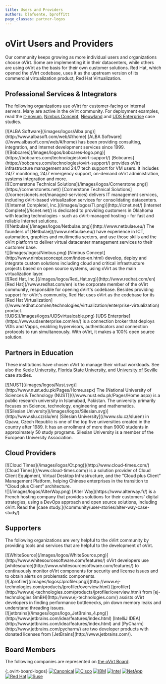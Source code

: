 ```yaml
---
title: Users and Providers
authors: blafuente, bproffitt
page_classes: partner-logos
---
```


<!-- TODO: Content review -->

# oVirt Users and Providers

Our community keeps growing as more individual users and organizations choose oVirt. Some are implementing it in their datacenters, while others are using oVirt as the basis for their own customer solutions. Red Hat, which opened the oVirt codebase, uses it as the upstream version of its commercial virtualization product, Red Hat Virtualization.

## Professional Services & Integrators

The following organizations use oVirt for customer-facing or internal servers. Many are active in the oVirt community. For deployment examples, read the [it-novum](/community/user-stories/it-novum-case-study/), [Nimbus Concept](/community/user-stories/nimbus-concept-case-study/), [Nieuwland](https://www.ovirt.org/community/user-stories/nieuwland-case-study/) and [UDS Enterprise](/community/user-stories/universidad-de-sevilla-case-study/) case studies.

<div class="case-studies">
<div class="case-study">
[![ALBA Software](/images/logos/Alba.png)](http://www.albasoft.com/web/#/home)
[ALBA Software](//www.albasoft.com/web/#/home) has been providing consulting, integration, and Internet development services since 1999.
</div>

<div class="case-study">
[![Bobcares](/images/logos/bobcares-logo.png)](https://bobcares.com/technologies/ovirt-support/)
[Bobcares](https://bobcares.com/technologies/ovirt-support/) provides oVirt infrastructure management and 24/7 tech support for VM users. It includes 24/7 monitoring, 24/7 emergency support, on-demand oVirt administration, systems integration and more.
</div>

<div class="case-study">
[![Cornerstone Technical Solutions](/images/logos/Cornerstone.png)](https://cornerstonets.net/)
[Cornerstone Technical Solutions](//cornerstonets.net/managed-services) delivers IT management services, including oVirt-based virtualization services for consolidating datacenters.
</div>

<div class="case-study">
[![Internet Complete!, Inc.](/images/logos/Tl.png)](http://icnet.net/)
 [Internet Complete](//icnet.net/) is dedicated to providing customers in Oklahoma with leading technologies - such as oVirt-managed hosting - for fast and reliable Internet solutions.
</div>

<div class="case-study">
[![Netbulae](/images/logos/Netbulae.png)](http://www.netbulae.eu/)
The founders of [Netbulae](//www.netbulae.eu/) have experience in ICT, automation, graphics and multimedia sectors, and use those skills and the oVirt platform to deliver virtual datacenter management services to their customer base.
</div>

<div class="case-study">
![](images/logos/Nimbus.png)
[Nimbus Concept](http://www.nimbusconcept.com/index-en.html) develop, deploy and integrate custom solutions including cloud and critical infrastructure projects based on open source systems, using oVirt as the main virtualization layer.
</div>

<div class="case-study">
[![Red Hat, Inc.](/images/logos/Red_Hat.svg)](http://www.redhat.com/en)
[Red Hat](//www.redhat.com/en) is the corporate member of the oVirt community, responsible for opening oVirt's codebase. Besides providing support for oVirt's community, Red Hat uses oVirt as the codebase for its [Red Hat Virtualization](//www.redhat.com/en/technologies/virtualization/enterprise-virtualization) product.
</div>


<div class="case-study">
![UDS](/images/logos/UDSvirtualcable.png)
[UDS Enterprise](https://www.udsenterprise.com/en/) is a connection broker that deploys VDIs and Vapps, enabling hypervisors, authenticators and connection protocols to run simultaneously. With oVirt, it makes a 100% open source solution.
</div>

## Partners in Education

These institutions have chosen oVirt to manage their virtual workloads. See also the [Keele University](https://www.ovirt.org/community/user-stories/keele-university-case-study/), [Florida State University](https://www.ovirt.org/community/user-stories/RCC-case-study/), and [University of Seville](https://www.ovirt.org/community/user-stories/universidad-de-sevilla-case-study/) case studies.

<div class="case-studies">
<div class="case-study">
[![NUST](/images/logos/Nust.svg)](http://www.nust.edu.pk/Pages/Home.aspx)
The [National University of Sciences & Technology (NUST)](//www.nust.edu.pk/Pages/Home.aspx) is a public research university in Islamabad, Pakistan. The university primarily focuses on Science, technology, engineering and mathematics.
</div>

<div class="case-study">
[![Silesian University](/images/logos/Silesian.svg)](http://www.slu.cz/slu/en)
[Silesian University](//www.slu.cz/slu/en) in Opava, Czech Republic is one of the top five universities created in the country after 1989. It has an enrollment of more than 9000 students in approximately 50 study programs. Silesian University is a member of the European University Association.
</div>

## Cloud Providers

<div class="case-studies">
<div class="case-study">
[![Cloud Times](/images/logos/Ct.png)](http://www.cloud-times.com/)
[Cloud Times](//www.cloud-times.com/) is a solution provider of Cloud Client Equipment, Virtual Desktop Infrastructure, and the “Cloud plus Client” Management Platform, helping Chinese enterprises in the transition to “Cloud plus Client” architecture.
</div>

<div class="case-study">
![](/images/logos/AlterWay.png)
[Alter Way](https://www.alterway.fr/) is a French hosting company that provides solutions for their customers' digital strategies, using a DevOps approach and open source solutions, including oVirt. Read the [case study.](/community/user-stories/alter-way-case-study/)
</div>

## Supporters

The following organizations are very helpful to the oVirt community by providing tools and services that are helpful to the development of oVirt.

<div class="case-studies">
<div class="case-study">
[![WhiteSource](/images/logos/WhiteSource.png)](http://www.whitesourcesoftware.com/features/)
oVirt developers use [whitesource](http://www.whitesourcesoftware.com/features/) to continuously monitor oVirt components for security and license issues and to obtain alerts on problematic components.
</div>

<div class="case-study">
[![Jprofiler](/images/logos/Jprofiler.png)](http://www.ej-technologies.com/products/jprofiler/overview.html)
[jprofiler](http://www.ej-technologies.com/products/jprofiler/overview.html) from [ej-technologies GmBH](http://www.ej-technologies.com/) assists oVirt developers in finding performance bottlenecks, pin down memory leaks and understand threading issues.
</div>

<div class="case-study">
[![jetbrains](/images/logos/logo_JetBrains_4.png)](http://www.jetbrains.com/idea/features/index.html)
[IntelliJ IDEA](http://www.jetbrains.com/idea/features/index.html) and [PyCharm](http://www.jetbrains.com/pycharm/) are two developer products with donated licenses from [JetBrains](http://www.jetbrains.com/).
</div>

## Board Members

The following companies are represented on [the oVirt Board](https://www.ovirt.org/community/about/board/).

{:.ovirt-board-logos}
[![Canonical](/images/logos/Canonical.svg)](http://canonical.com/)
[![Cisco](/images/logos/Cisco.svg)](http://cisco.com/)
[![IBM](/images/logos/IBM.svg)](http://ibm.com/)
[![Intel](/images/logos/Intel.svg)](http://intel.com/)
[![NetApp](/images/logos/Netapp.svg)](http://netapp.com/)
[![Red Hat](/images/logos/Red_Hat.svg)](http://redhat.com/)
[![Suse](/images/logos/SUSE.svg)](http://suse.com/)
